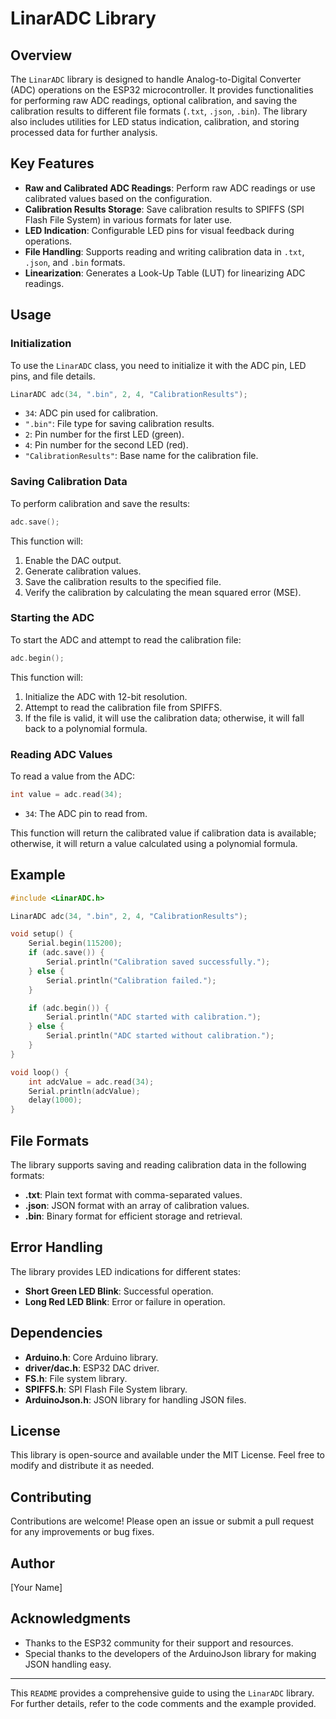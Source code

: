 # LinarADC Library

## Overview

The `LinarADC` library is designed to handle Analog-to-Digital Converter (ADC) operations on the ESP32 microcontroller. It provides functionalities for performing raw ADC readings, optional calibration, and saving the calibration results to different file formats (`.txt`, `.json`, `.bin`). The library also includes utilities for LED status indication, calibration, and storing processed data for further analysis.

## Key Features

- **Raw and Calibrated ADC Readings**: Perform raw ADC readings or use calibrated values based on the configuration.
- **Calibration Results Storage**: Save calibration results to SPIFFS (SPI Flash File System) in various formats for later use.
- **LED Indication**: Configurable LED pins for visual feedback during operations.
- **File Handling**: Supports reading and writing calibration data in `.txt`, `.json`, and `.bin` formats.
- **Linearization**: Generates a Look-Up Table (LUT) for linearizing ADC readings.

## Usage

### Initialization

To use the `LinarADC` class, you need to initialize it with the ADC pin, LED pins, and file details.

```cpp
LinarADC adc(34, ".bin", 2, 4, "CalibrationResults");
```

- `34`: ADC pin used for calibration.
- `".bin"`: File type for saving calibration results.
- `2`: Pin number for the first LED (green).
- `4`: Pin number for the second LED (red).
- `"CalibrationResults"`: Base name for the calibration file.

### Saving Calibration Data

To perform calibration and save the results:

```cpp
adc.save();
```

This function will:
1. Enable the DAC output.
2. Generate calibration values.
3. Save the calibration results to the specified file.
4. Verify the calibration by calculating the mean squared error (MSE).

### Starting the ADC

To start the ADC and attempt to read the calibration file:

```cpp
adc.begin();
```

This function will:
1. Initialize the ADC with 12-bit resolution.
2. Attempt to read the calibration file from SPIFFS.
3. If the file is valid, it will use the calibration data; otherwise, it will fall back to a polynomial formula.

### Reading ADC Values

To read a value from the ADC:

```cpp
int value = adc.read(34);
```

- `34`: The ADC pin to read from.

This function will return the calibrated value if calibration data is available; otherwise, it will return a value calculated using a polynomial formula.

## Example

```cpp
#include <LinarADC.h>

LinarADC adc(34, ".bin", 2, 4, "CalibrationResults");

void setup() {
    Serial.begin(115200);
    if (adc.save()) {
        Serial.println("Calibration saved successfully.");
    } else {
        Serial.println("Calibration failed.");
    }

    if (adc.begin()) {
        Serial.println("ADC started with calibration.");
    } else {
        Serial.println("ADC started without calibration.");
    }
}

void loop() {
    int adcValue = adc.read(34);
    Serial.println(adcValue);
    delay(1000);
}
```

## File Formats

The library supports saving and reading calibration data in the following formats:

- **.txt**: Plain text format with comma-separated values.
- **.json**: JSON format with an array of calibration values.
- **.bin**: Binary format for efficient storage and retrieval.

## Error Handling

The library provides LED indications for different states:

- **Short Green LED Blink**: Successful operation.
- **Long Red LED Blink**: Error or failure in operation.

## Dependencies

- **Arduino.h**: Core Arduino library.
- **driver/dac.h**: ESP32 DAC driver.
- **FS.h**: File system library.
- **SPIFFS.h**: SPI Flash File System library.
- **ArduinoJson.h**: JSON library for handling JSON files.

## License

This library is open-source and available under the MIT License. Feel free to modify and distribute it as needed.

## Contributing

Contributions are welcome! Please open an issue or submit a pull request for any improvements or bug fixes.

## Author

[Your Name]

## Acknowledgments

- Thanks to the ESP32 community for their support and resources.
- Special thanks to the developers of the ArduinoJson library for making JSON handling easy.

---

This `README` provides a comprehensive guide to using the `LinarADC` library. For further details, refer to the code comments and the example provided.
